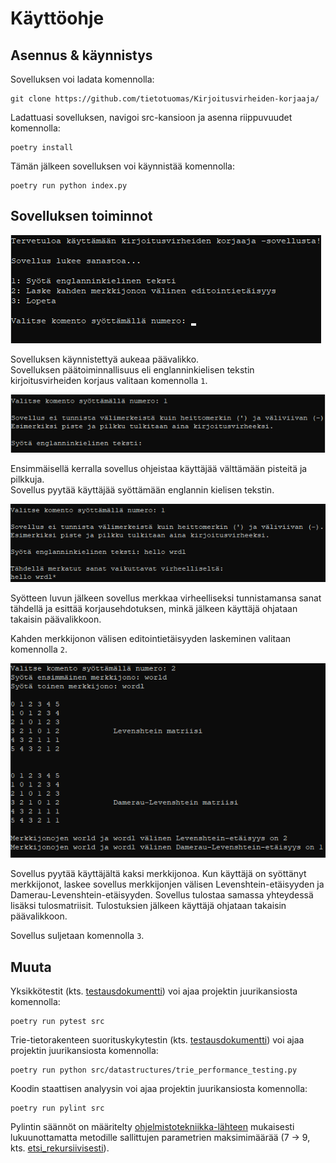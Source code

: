 # Käyttöohje

## Asennus & käynnistys

Sovelluksen voi ladata komennolla:
```
git clone https://github.com/tietotuomas/Kirjoitusvirheiden-korjaaja/
```
Ladattuasi sovelluksen, navigoi src-kansioon ja asenna riippuvuudet komennolla:
```
poetry install
```
Tämän jälkeen sovelluksen voi käynnistää komennolla:
```
poetry run python index.py
```
## Sovelluksen toiminnot

![Päävalikko](/dokumentit/paavalikko.png)

Sovelluksen käynnistettyä aukeaa päävalikko.  
Sovelluksen päätoiminnallisuus eli englanninkielisen tekstin kirjoitusvirheiden korjaus valitaan komennolla ```1```.  

![Komento1](/dokumentit/komento1.png)

Ensimmäisellä kerralla sovellus ohjeistaa käyttäjää välttämään pisteitä ja pilkkuja.  
Sovellus pyytää käyttäjää syöttämään englannin kielisen tekstin.  

![Korjaus](/dokumentit/korjaus.png)

Syötteen luvun jälkeen sovellus merkkaa virheelliseksi tunnistamansa sanat tähdellä ja esittää korjausehdotuksen, minkä jälkeen käyttäjä ohjataan takaisin päävalikkoon.  

Kahden merkkijonon välisen editointietäisyyden laskeminen valitaan komennolla ```2```.  

![Komento2](/dokumentit/komento2.png)

Sovellus pyytää käyttäjältä kaksi merkkijonoa. Kun käyttäjä on syöttänyt merkkijonot, laskee sovellus merkkijonjen välisen Levenshtein-etäisyyden ja Damerau-Levenshtein-etäisyyden. Sovellus tulostaa samassa yhteydessä lisäksi tulosmatriisit. Tulostuksien jälkeen käyttäjä ohjataan takaisin päävalikkoon.

Sovellus suljetaan komennolla ```3```.  

## Muuta

Yksikkötestit (kts. [testausdokumentti](https://github.com/tietotuomas/Kirjoitusvirheiden-korjaaja/blob/main/dokumentit/toteutus.md)) voi ajaa projektin juurikansiosta komennolla:
```
poetry run pytest src
```
Trie-tietorakenteen suorituskykytestin (kts. [testausdokumentti](https://github.com/tietotuomas/Kirjoitusvirheiden-korjaaja/blob/main/dokumentit/toteutus.md)) voi ajaa projektin juurikansiosta komennolla:
```
poetry run python src/datastructures/trie_performance_testing.py
```
Koodin staattisen analyysin voi ajaa projektin juurikansiosta komennolla:
```
poetry run pylint src
```
Pylintin säännöt on määritelty [ohjelmistotekniikka-lähteen](https://github.com/ohjelmistotekniikka-hy/ohjelmistotekniikka-hy.github.io/blob/master/materiaali/python/.pylintrc) mukaisesti lukuunottamatta metodille sallittujen parametrien maksimimäärää (7 -> 9, kts. [etsi_rekursiivisesti](/src/services/damerau_levenshtein.py)).

